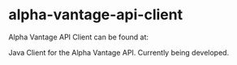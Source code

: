 # alpha-vantage-api-client

Alpha Vantage API Client can be found at: 

Java Client for the Alpha Vantage API. Currently being developed.

